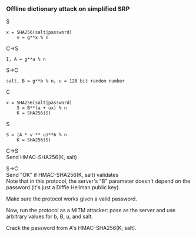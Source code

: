 ### Offline dictionary attack on simplified SRP

S</br>
```
x = SHA256(salt|password)
    v = g**x % n
```

C->S</br>
```
I, A = g**a % n
```

S->C</br>
```
salt, B = g**b % n, u = 128 bit random number
```

C</br>
```
x = SHA256(salt|password)
    S = B**(a + ux) % n
    K = SHA256(S)
```

S</br>
```
S = (A * v ** u)**b % n
    K = SHA256(S)
```

C->S</br>
Send HMAC-SHA256(K, salt)

S->C</br>
Send "OK" if HMAC-SHA256(K, salt) validates</br>
Note that in this protocol, the server's "B" parameter doesn't depend on the password (it's just a Diffie Hellman public key).

Make sure the protocol works given a valid password.

Now, run the protocol as a MITM attacker: pose as the server and use arbitrary values for b, B, u, and salt.

Crack the password from A's HMAC-SHA256(K, salt).